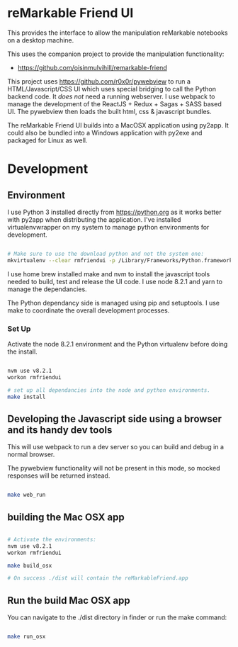 # reMarkable Friend UI

This provides the interface to allow the manipulation reMarkable notebooks on a desktop machine.

This uses the companion project to provide the manipulation functionality:

 - https://github.com/oisinmulvihill/remarkable-friend

This project uses https://github.com/r0x0r/pywebview to run a HTML/Javascript/CSS
UI which uses special bridging to call the Python backend code. It *does not*
need a running webserver. I use webpack to manage the development of the
ReactJS + Redux + Sagas + SASS based UI. The pywebview then loads the built
html, css & javascript bundles.

The reMarkable Friend UI builds into a MacOSX application using py2app. It
could also be bundled into a Windows application with py2exe and packaged for
Linux as well.


# Development

## Environment

I use Python 3 installed directly from https://python.org as it works better with
py2app when distributing the application. I've installed virtualenvwrapper on
my system to manage python environments for development.

```bash

# Make sure to use the download python and not the system one:
mkvirtualenv --clear rmfriendui -p /Library/Frameworks/Python.framework/Versions/3.6/bin/python3

```

I use home brew installed make and nvm to install the javascript tools needed
to build, test and release the UI code. I use node 8.2.1 and yarn to manage
the dependancies.

The Python dependancy side is managed using pip and setuptools. I use make to
coordinate the overall development processes.

### Set Up

Activate the node 8.2.1 environment and the Python virtualenv before doing the
install.

```bash

nvm use v8.2.1
workon rmfriendui

# set up all dependancies into the node and python environments.
make install

```


## Developing the Javascript side using a browser and its handy dev tools

This will use webpack to run a dev server so you can build and debug in a
normal browser.

The pywebview functionality will not be present in this mode, so mocked
responses will be returned instead.

```bash

make web_run

```

## building the Mac OSX app

```bash

# Activate the environments:
nvm use v8.2.1
workon rmfriendui

make build_osx

# On success ./dist will contain the reMarkableFriend.app

```

## Run the build Mac OSX app

You can navigate to the ./dist directory in finder or run the make command:

```bash

make run_osx

```
